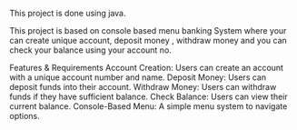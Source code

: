 This project is done using java.

This project is based on console based menu banking System where your can create unique account, deposit money , withdraw money and you can check your balance using your account no. 

Features & Requirements
Account Creation: Users can create an account with a unique account number and name.
Deposit Money: Users can deposit funds into their account.
Withdraw Money: Users can withdraw funds if they have sufficient balance.
Check Balance: Users can view their current balance.
Console-Based Menu: A simple menu system to navigate options.

